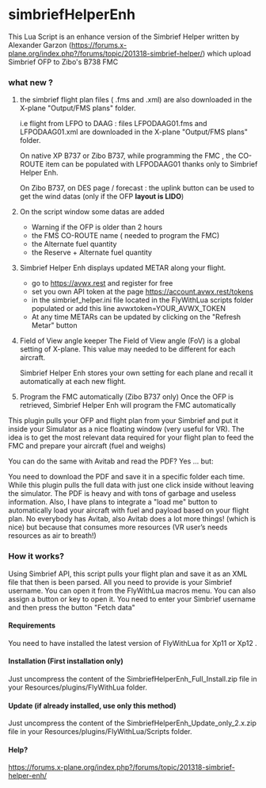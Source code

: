 # simbriefHelperEnh
This Lua Script is an enhance version of the Simbrief Helper written by Alexander Garzon (https://forums.x-plane.org/index.php?/forums/topic/201318-simbrief-helper/) which upload Simbrief OFP to Zibo's B738 FMC

### what new ?
1. the simbrief flight plan files ( .fms and .xml) are also
    downloaded in the X-plane "Output/FMS plans" folder.

    i.e flight from LFPO to DAAG : files LFPODAAG01.fms and
    LFPODAAG01.xml are downloaded in the X-plane "Output/FMS plans"
    folder.

    On native XP B737 or Zibo B737, while programming the FMC , the
    CO-ROUTE item can be populated with LFPODAAG01 thanks only to
    Simbrief Helper Enh.

    On Zibo B737, on DES page / forecast : the uplink button can be used
    to get the wind datas (only if the OFP **layout is LIDO**)
    
2. On the script window some datas are added
    - Warning if the OFP is older than 2 hours
    - the FMS CO-ROUTE name ( needed to program the FMC)
    - the Alternate fuel quantity
    - the Reserve + Alternate fuel quantity
    
3. Simbrief Helper Enh displays updated METAR along your flight.
    - go to https://avwx.rest and register for free
    - set you own API token at the page https://account.avwx.rest/tokens
    - in the simbrief_helper.ini file located in the FlyWithLua scripts folder populated or add this line
avwxtoken=YOUR_AVWX_TOKEN
    - At any time METARs can be updated by clicking on the "Refresh Metar" button

4. Field of View angle keeper
    The Field of View angle (FoV) is a global setting of X-plane. This
    value may needed to be different for each aircraft.
    
    Simbrief Helper Enh stores your own setting for each plane and
    recall it automatically at each new flight.

5. Program the FMC automatically (Zibo B737 only)
Once the OFP is retrieved, Simbrief Helper Enh will program the FMC automatically

This plugin pulls your OFP and flight plan from your Simbrief and put it inside your Simulator as a nice floating window (very useful for VR).
The idea is to get the most relevant data required for your flight plan to feed the FMC and prepare your aircraft (fuel and weighs)

You can do the same with Avitab and read the PDF? Yes ... but:

You need to download the PDF and save it in a specific folder each time. While this plugin pulls the full data with just one click inside without leaving the simulator.
The PDF is heavy and with tons of garbage and useless information.
Also, I have plans to integrate a "load me" button to automatically load your aircraft with fuel and payload based on your flight plan.
No everybody has Avitab, also Avitab does a lot more things! (which is nice) but because that consumes more resources (VR user’s needs resources as air to breath!)

### How it works?
Using Simbrief API, this script pulls your flight plan and save it as an XML file that then is been parsed. All you need to provide is your Simbrief username.
You can open it from the FlyWithLua macros menu. You can also assign a button or key to open it.
You need to enter your Simbrief username and then press the button "Fetch data"

#### Requirements
You need to have installed the latest version of FlyWithLua for Xp11 or Xp12 .

#### Installation (First installation only)
Just uncompress the content of the SimbriefHelperEnh_Full_Install.zip file in your Resources/plugins/FlyWithLua folder.

#### Update (if already installed, use only this method)
Just uncompress the content of the SimbriefHelperEnh_Update_only_2.x.zip file in your Resources/plugins/FlyWithLua/Scripts folder.

#### Help?
https://forums.x-plane.org/index.php?/forums/topic/201318-simbrief-helper-enh/